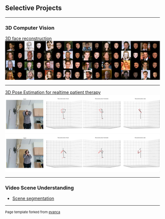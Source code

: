 ## Selective Projects

---

### 3D Computer Vision 

[3D face reconstruction](/pdf/3D-face.pdf)
<img src="images/face-recon.png?raw=true"/>

---
[3D Pose Estimation for realtime patient therapy](/pose)
<img src="images/3D-pose.png?raw=true"/><img src="images/3D-pose2.png?raw=true"/>

---


### Video Scene Understanding

- [Scene segmentation](http://example.com/)

---
<p style="font-size:11px">Page template forked from <a href="https://github.com/evanca/quick-portfolio">evanca</a></p>
<!-- Remove above link if you don't want to attibute -->

